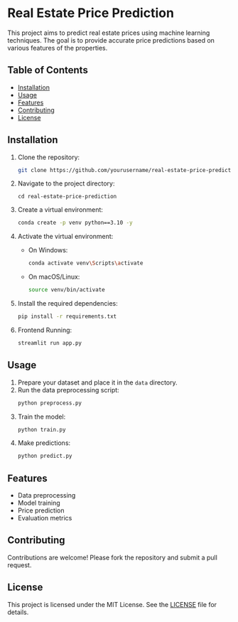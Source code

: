 # Real Estate Price Prediction

This project aims to predict real estate prices using machine learning techniques. The goal is to provide accurate price predictions based on various features of the properties.

## Table of Contents
- [Installation](#installation)
- [Usage](#usage)
- [Features](#features)
- [Contributing](#contributing)
- [License](#license)

## Installation

1. Clone the repository:
    ```bash
    git clone https://github.com/yourusername/real-estate-price-prediction.git
    ```
2. Navigate to the project directory:
    ```terminal
    cd real-estate-price-prediction
    ```
3. Create a virtual environment:
    ```bash
    conda create -p venv python==3.10 -y
    ```
4. Activate the virtual environment:
    - On Windows:
        ```bash
        conda activate venv\Scripts\activate
        ```
    - On macOS/Linux:
        ```bash
        source venv/bin/activate
        ```
5. Install the required dependencies:
    ```bash
    pip install -r requirements.txt
    ```

6. Frontend Running:
    ```bash
    streamlit run app.py
    ```

## Usage

1. Prepare your dataset and place it in the `data` directory.
2. Run the data preprocessing script:
    ```bash
    python preprocess.py
    ```
3. Train the model:
    ```bash
    python train.py
    ```
4. Make predictions:
    ```bash
    python predict.py
    ```

## Features

- Data preprocessing
- Model training
- Price prediction
- Evaluation metrics

## Contributing

Contributions are welcome! Please fork the repository and submit a pull request.

## License

This project is licensed under the MIT License. See the [LICENSE](LICENSE) file for details.